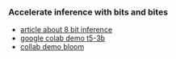 ### Accelerate inference with bits and bites
- [article about 8 bit inference](https://huggingface.co/blog/hf-bitsandbytes-integration)
- [google colab demo t5-3b](https://colab.research.google.com/drive/1YORPWx4okIHXnjW7MSAidXN29mPVNT7F?usp=sharing#scrollTo=3HibeFxJnwq7)
- [collab demo bloom](https://colab.research.google.com/github/huggingface/blog/blob/main/notebooks/HuggingFace_int8_demo.ipynb#scrollTo=6xYYcAxO4v4m)